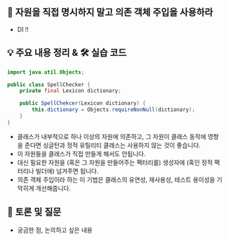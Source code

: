 ## 📖 자원을 직접 명시하지 말고 의존 객체 주입을 사용하라

- DI !!

## 💡 주요 내용 정리 & 🛠️ 실습 코드

```java
import java.util.Objects;

public class SpellChecker {
    private final Lexicon dictionary;

    public SpellChekcer(Lexicon dictionary) {
        this.dictionary = Objects.requireNonNull(dictionary);
    }
}
```

- 클래스가 내부적으로 하나 이상의 자원에 의존하고, 그 자원이 클래스 동작에 영향을 준다면 싱글턴과 정적 유틸리티 클래스는 사용하지 않는 것이 좋습니다.
- 이 자원들을 클래스가 직접 만들게 해서도 안됩니다. 
- 대신 필요한 자원을 (혹은 그 자원을 만들어주는 팩터리를) 생성자에 (혹인 정적 팩터리나 빌더에) 넘겨주면 됩니다.
- 의존 객체 주입이라 하는 이 기법은 클래스의 유연성, 재사용성, 테스트 용이성을 기막히게 개선해줍니다.

## 🤔 토론 및 질문
- 궁금한 점, 논의하고 싶은 내용
